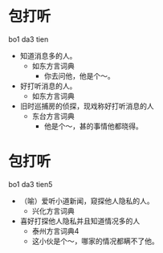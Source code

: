 # 包打听
bo1 da3 tien
+ 知道消息多的人。
  * 如东方言词典
    - 你去问他，他是个～。
+ 好打听消息的人。
  * 如东方言词典
+ 旧时巡捕房的侦探，现戏称好打听消息的人
  * 东台方言词典
    - 他是个～，甚的事情他都晓得。

# 包打听
bo1 da3 tien5
+ （喻）爱听小道新闻，窥探他人隐私的人。
  * 兴化方言词典
+ 喜好打探他人隐私并且知道情况多的人
  * 泰州方言词典4
  - 这小伙是个～，哪家的情况都瞒不了他。
